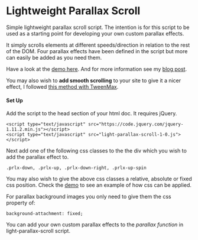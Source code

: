 Lightweight Parallax Scroll
=====================

Simple lightweight parallax scroll script. The intention is for this script to be used as a starting point for developing your own custom parallax effects.

It simply scrolls elements at different speeds/direction in relation to the rest of the DOM.  Four parallax effects have been defined in the script but more can easily be added as you need them.

Have a look at the [demo here](http://rossmchugh.com/demos/light-parallax-scroll/ "Light Parallax Scroll").  And for more information see my [blog post](http://rossmchugh.com/lightweight-parallax-scrolling/).

You may also wish to **add smooth scrolling** to your site to give it a nicer effect, I followed [this method with TweenMax](http://bassta.bg/2013/05/smooth-page-scrolling-with-tweenmax/ "Smooth page scrolling with TweenMax").

#### Set Up
Add the script to the head section of your html doc.  It requires jQuery.
```
<script type="text/javascript" src="https://code.jquery.com/jquery-1.11.2.min.js"></script>
<script type="text/javascript" src="light-parallax-scroll-1-0.js"></script>
```
Next add one of the following css classes to the the div which you wish to add the parallax effect to.
```
.prlx-down, .prlx-up, .prlx-down-right, .prlx-up-spin
```
You may also wish to give the above css classes a relative, absolute or fixed css position.  Check the [demo](http://rossmchugh.com/demos/light-parallax-scroll/ "Light Parallax Scroll") to see an example of how css can be applied.

For parallax background images you only need to give them the css property of:
```
background-attachment: fixed;
```

You can add your own custom parallax effects to the *parallax function* in light-parallax-scroll script.